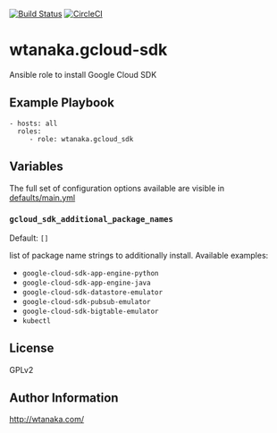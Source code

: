 [![Build Status](https://travis-ci.org/wtanaka/ansible-role-gcloud-sdk.svg?branch=master)](https://travis-ci.org/wtanaka/ansible-role-gcloud-sdk)
[![CircleCI](https://circleci.com/gh/wtanaka/ansible-role-gcloud-sdk.svg?style=svg)](https://circleci.com/gh/wtanaka/ansible-role-gcloud-sdk)

wtanaka.gcloud-sdk
==================

Ansible role to install Google Cloud SDK

Example Playbook
----------------

    - hosts: all
      roles:
         - role: wtanaka.gcloud_sdk

Variables
---------

The full set of configuration options available are visible in
[defaults/main.yml](defaults/main.yml)

### `gcloud_sdk_additional_package_names`

Default: `[]`

list of package name strings to additionally install.  Available examples:

* `google-cloud-sdk-app-engine-python`
* `google-cloud-sdk-app-engine-java`
* `google-cloud-sdk-datastore-emulator`
* `google-cloud-sdk-pubsub-emulator`
* `google-cloud-sdk-bigtable-emulator`
* `kubectl`

License
-------

GPLv2

Author Information
------------------

http://wtanaka.com/
